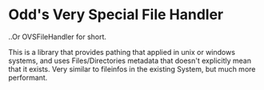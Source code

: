 ﻿# Odd's Very Special File Handler

..Or OVSFileHandler for short.

This is a library that provides pathing that applied in unix or windows systems,
and uses Files/Directories metadata that doesn't explicitly mean that it exists.
Very similar to fileinfos in the existing System, but much more performant.
